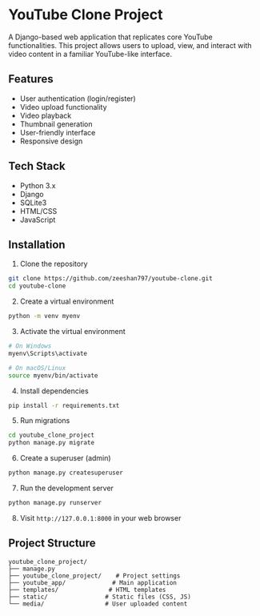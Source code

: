 # YouTube Clone Project

A Django-based web application that replicates core YouTube functionalities. This project allows users to upload, view, and interact with video content in a familiar YouTube-like interface.

## Features

- User authentication (login/register)
- Video upload functionality
- Video playback
- Thumbnail generation
- User-friendly interface
- Responsive design

## Tech Stack

- Python 3.x
- Django
- SQLite3
- HTML/CSS
- JavaScript


## Installation

1. Clone the repository
```bash
git clone https://github.com/zeeshan797/youtube-clone.git
cd youtube-clone
```

2. Create a virtual environment
```bash
python -m venv myenv
```

3. Activate the virtual environment
```bash
# On Windows
myenv\Scripts\activate

# On macOS/Linux
source myenv/bin/activate
```

4. Install dependencies
```bash
pip install -r requirements.txt
```

5. Run migrations
```bash
cd youtube_clone_project
python manage.py migrate
```

6. Create a superuser (admin)
```bash
python manage.py createsuperuser
```

7. Run the development server
```bash
python manage.py runserver
```

8. Visit `http://127.0.0.1:8000` in your web browser

## Project Structure

```
youtube_clone_project/
├── manage.py
├── youtube_clone_project/    # Project settings
├── youtube_app/             # Main application
├── templates/              # HTML templates
├── static/                # Static files (CSS, JS)
└── media/                 # User uploaded content
```
